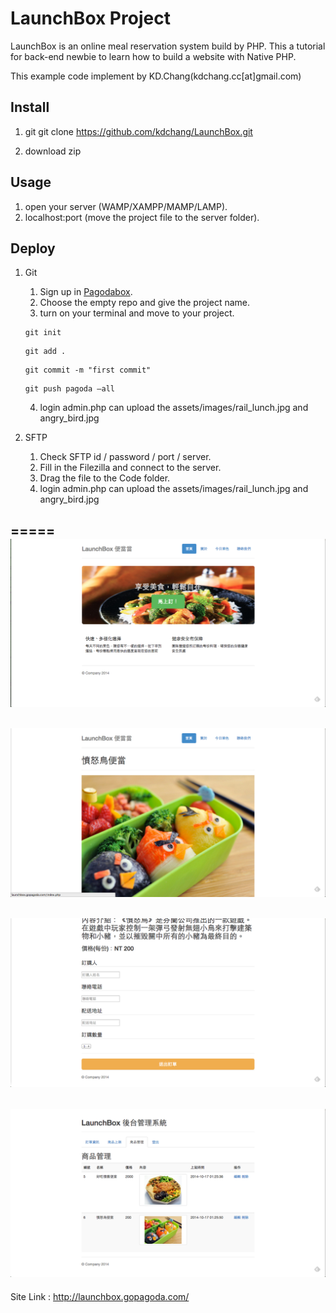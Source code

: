 # LaunchBox Project 
LaunchBox is an online meal reservation system build by PHP. This a tutorial for back-end newbie to learn how to build a website with Native PHP. 

This example code implement by KD.Chang(kdchang.cc[at]gmail.com)

## Install
1. git
	git clone https://github.com/kdchang/LaunchBox.git

2. download zip

## Usage
1. open your server (WAMP/XAMPP/MAMP/LAMP).
2. localhost:port (move the project file to the server folder).

## Deploy
1. Git
	1. Sign up in [Pagodabox](https://pagodabox.com/).
	2. Choose the empty repo and give the project name. 
	3. turn on your terminal and move to your project.
	```
	git init 
	```
	```
	git add .
	```
	```
	git commit -m "first commit"
	```
	```
	git push pagoda —all
	```
	4. login admin.php can upload the assets/images/rail_lunch.jpg and angry_bird.jpg

2. SFTP
	1. Check SFTP id / password / port / server.
	2. Fill in the Filezilla and connect to the server.
	3. Drag the file to the Code folder.
	4. login admin.php can upload the assets/images/rail_lunch.jpg and angry_bird.jpg

=====
![Alt text](assets/images/index.png)
-----
![Alt text](assets/images/order_1.png)
-----
![Alt text](assets/images/order_2.png)
-----
![Alt text](assets/images/admin.png)
-----
Site Link : http://launchbox.gopagoda.com/
